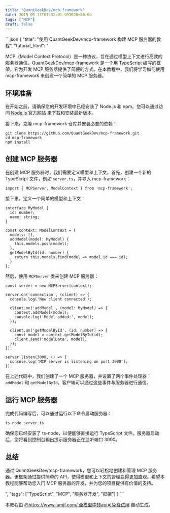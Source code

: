 ```yaml
---
title: "QuantGeekDev/mcp-framework"
date: 2025-05-11T01:32:01.991628+00:00
tags: ["MCP"]
draft: false
---
```


<p>```json
{
  "title": "使用 QuantGeekDev/mcp-framework 构建 MCP 服务器的教程",
  "tutorial_html": "<p>MCP（Model Context Protocol）是一种协议，旨在通过模型上下文进行高效的服务器通信。QuantGeekDev/mcp-framework 是一个用 TypeScript 编写的框架，它为开发 MCP 服务器提供了简便的方式。在本教程中，我们将学习如何使用 mcp-framework 来创建一个简单的 MCP 服务器。</p><h2>环境准备</h2><p>在开始之前，请确保您的开发环境中已经安装了 Node.js 和 npm。您可以通过访问 <a href=\"https://nodejs.org/\">Node.js 官方网站</a> 来下载和安装最新版本。</p><p>接下来，克隆 mcp-framework 仓库并安装必要的依赖：</p><pre><code>git clone https://github.com/QuantGeekDev/mcp-framework.git<br>cd mcp-framework<br>npm install</code></pre><h2>创建 MCP 服务器</h2><p>在创建 MCP 服务器时，我们需要定义模型和上下文。首先，创建一个新的 TypeScript 文件，例如 <code>server.ts</code>，并导入 mcp-framework：</p><pre><code>import { MCPServer, ModelContext } from 'mcp-framework';</code></pre><p>接下来，定义一个简单的模型和上下文：</p><pre><code>interface MyModel {<br>  id: number;<br>  name: string;<br>}<br><br>const context: ModelContext<MyModel> = {<br>  models: [],<br>  addModel(model: MyModel) {<br>    this.models.push(model);<br>  },<br>  getModelById(id: number) {<br>    return this.models.find(model => model.id === id);<br>  }<br>};</code></pre><p>然后，使用 <code>MCPServer</code> 类来创建 MCP 服务器：</p><pre><code>const server = new MCPServer(context);<br><br>server.on('connection', (client) => {<br>  console.log('New client connected');<br><br>  client.on('addModel', (model: MyModel) => {<br>    context.addModel(model);<br>    console.log('Model added:', model);<br>  });<br><br>  client.on('getModelById', (id: number) => {<br>    const model = context.getModelById(id);<br>    client.send('modelData', model);<br>  });<br>});<br><br>server.listen(3000, () => {<br>  console.log('MCP server is listening on port 3000');<br>});</code></pre><p>在上述代码中，我们创建了一个 MCP 服务器，并设置了两个事件处理器：<code>addModel</code> 和 <code>getModelById</code>。客户端可以通过这些事件与服务器进行通信。</p><h2>运行 MCP 服务器</h2><p>完成代码编写后，可以通过运行以下命令启动服务器：</p><pre><code>ts-node server.ts</code></pre><p>确保您已经安装了 ts-node，以便能够直接运行 TypeScript 文件。服务器启动后，您将看到控制台输出提示服务器正在监听端口 3000。</p><h2>总结</h2><p>通过 QuantGeekDev/mcp-framework，您可以轻松地创建和管理 MCP 服务器。该框架通过提供简单的 API，使得模型和上下文的管理变得更加直观。希望本教程能够帮助您入门 MCP 服务器的开发，并为您的项目提供有价值的支持。</p>",
  "tags": ["TypeScript", "MCP", "服务器开发", "框架"]
}
```</p><p>本教程由 <a href="https://www.lumjf.com/" target="_blank">@https://www.lumjf.com/ 全模型中转api可免费试用</a> 自动生成。</p>